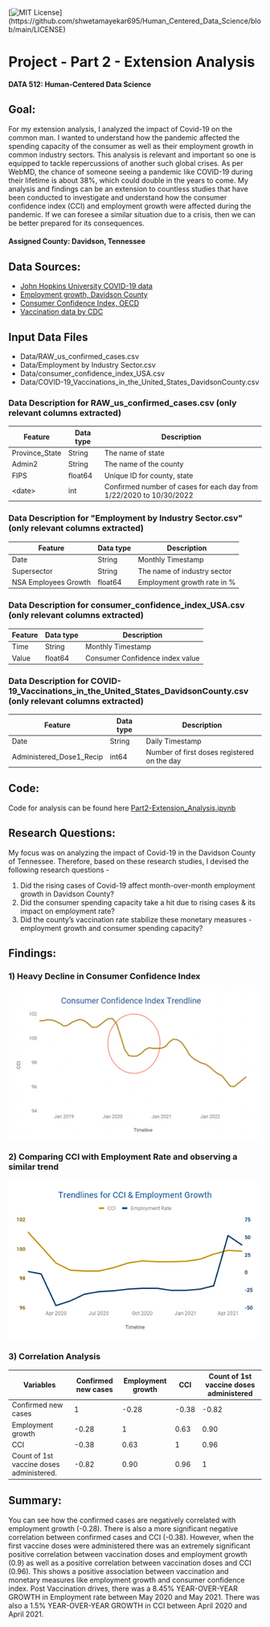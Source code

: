 [![MIT License](https://img.shields.io/apm/l/atomic-design-ui.svg?)](https://github.com/shwetamayekar695/Human_Centered_Data_Science/blob/main/LICENSE)

# Project - Part 2 - Extension Analysis

**DATA 512: Human-Centered Data Science**


## Goal:
For my extension analysis, I analyzed the impact of Covid-19 on the common man. I wanted to understand how the pandemic affected the spending capacity of the consumer as well as their employment growth in common industry sectors. This analysis is relevant and important so one is equipped to tackle repercussions of another such global crises. As per WebMD, the chance of someone seeing a pandemic like COVID-19 during their lifetime is about 38%, which could double in the years to come. My analysis and findings can be an extension to countless studies that have been conducted to investigate and understand how the consumer confidence index (CCI) and employment growth were affected during the pandemic. If we can foresee a similar situation due to a crisis, then we can be better prepared for its consequences.


#### Assigned County: Davidson, Tennessee

## Data Sources:
- [John Hopkins University COVID-19 data](https://www.kaggle.com/datasets/antgoldbloom/covid19-data-from-john-hopkins-university)
- [Employment growth, Davidson County](https://datausa.io/profile/geo/davidson-county-tn)
- [Consumer Confidence Index, OECD](https://data.oecd.org/leadind/consumer-confidence-index-cci.htm#indicator-chart)
- [Vaccination data by CDC](https://data.cdc.gov/Vaccinations/COVID-19-Vaccinations-in-the-United-States-County/8xkx-amqh/data)

## Input Data Files
- Data/RAW_us_confirmed_cases.csv
- Data/Employment by Industry Sector.csv
- Data/consumer_confidence_index_USA.csv
- Data/COVID-19_Vaccinations_in_the_United_States_DavidsonCounty.csv

### Data Description for RAW_us_confirmed_cases.csv (only relevant columns extracted)

| Feature        | Data type | Description                                                         |
|----------------|-----------|---------------------------------------------------------------------|
| Province_State | String    | The name of state                                                   |
| Admin2         | String    | The name of the county                                              |
| FIPS           | float64   | Unique ID for county, state                                         |
| \<date>        | int       | Confirmed number of cases for each day from 1/22/2020 to 10/30/2022 |


### Data Description for "Employment by Industry Sector.csv" (only relevant columns extracted)

| Feature                | Data type | Description                                                         |
|------------------------|-----------|---------------------------------------------------------------------|
| Date                   | String    | Monthly Timestamp                                                   | 
| Supersector            | String    | The name of industry sector                                         |
| NSA Employees Growth   | float64   | Employment growth rate in %                                         |

### Data Description for consumer_confidence_index_USA.csv (only relevant columns extracted)

| Feature                | Data type | Description                                                         |
|------------------------|-----------|---------------------------------------------------------------------|
| Time                   | String    | Monthly Timestamp                                                   | 
| Value                  | float64   | Consumer Confidence index value                                     |

### Data Description for COVID-19_Vaccinations_in_the_United_States_DavidsonCounty.csv (only relevant columns extracted)

| Feature                  | Data type | Description                                                         |
|--------------------------|-----------|---------------------------------------------------------------------|
| Date                     | String    | Daily Timestamp                                                     | 
| Administered_Dose1_Recip | int64     | Number of first doses registered on the day                         |


## Code:
Code for analysis can be found here [Part2-Extension_Analysis.ipynb](https://github.com/shwetamayekar695/Human_Centered_Data_Science/blob/main/project/part2-extension-analysis/Part2-Extension_Analysis.ipynb)

## Research Questions:
My focus was on analyzing the impact of Covid-19 in the Davidson County of Tennessee. Therefore, based on these research studies, I devised the following research questions -
1) Did the rising cases of Covid-19 affect month-over-month employment growth in Davidson County?
2) Did the consumer spending capacity take a hit due to rising cases & its impact on employment rate?
3) Did the county’s vaccination rate stabilize these monetary measures - employment growth and consumer spending capacity?

## Findings:

### 1) Heavy Decline in Consumer Confidence Index
#### ![CCI_Trendline_after_Covid-19](https://github.com/shwetamayekar695/Human_Centered_Data_Science/blob/main/project/part2-extension-analysis/visualizations/%20CCI_Trendline_after_Covid-19.png)

### 2) Comparing CCI with Employment Rate and observing a similar trend
#### ![Trendlines_for_CCI_Employment_Growth](https://github.com/shwetamayekar695/Human_Centered_Data_Science/blob/main/project/part2-extension-analysis/visualizations/Trendlines_for_CCI_Employment_Growth.png)

### 3) Correlation Analysis

| Variables                                 | Confirmed new cases | Employment growth | CCI   | Count of 1st vaccine doses administered |
|-------------------------------------------|---------------------|-------------------|-------|-----------------------------------------|
| Confirmed new cases                       |  1                  |  -0.28            | -0.38 | -0.82                                   |
| Employment growth                         | -0.28               |  1                |  0.63 |  0.90                                   |
| CCI                                       | -0.38               |  0.63             |  1    |  0.96                                   |
| Count of 1st vaccine doses administered.  | -0.82               |  0.90             |  0.96 |  1                                      |


## Summary:
You can see how the confirmed cases are negatively correlated with employment growth (-0.28). There is also a more significant negative correlation between confirmed cases and CCI (-0.38). However, when the first vaccine doses were administered there was an extremely significant positive correlation between vaccination doses and employment growth (0.9) as well as a positive correlation between vaccination doses and CCI (0.96). This shows a positive association between vaccination and monetary measures like employment growth and consumer confidence index.
Post Vaccination drives, there was a 8.45% YEAR-OVER-YEAR GROWTH in Employment rate between May 2020 and May 2021. There was also a 1.5% YEAR-OVER-YEAR GROWTH in CCI between April 2020 and April 2021.
